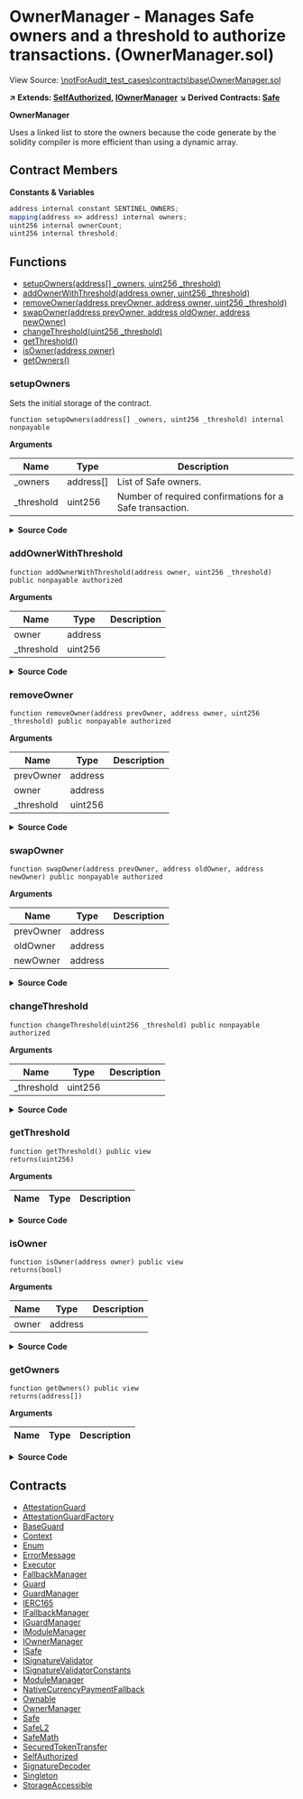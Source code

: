 # OwnerManager - Manages Safe owners and a threshold to authorize transactions. (OwnerManager.sol)

View Source: [\notForAudit_test_cases\contracts\base\OwnerManager.sol](..\notForAudit_test_cases\contracts\base\OwnerManager.sol)

**↗ Extends: [SelfAuthorized](SelfAuthorized.md), [IOwnerManager](IOwnerManager.md)**
**↘ Derived Contracts: [Safe](Safe.md)**

**OwnerManager**

Uses a linked list to store the owners because the code generate by the solidity compiler
      is more efficient than using a dynamic array.

## Contract Members
**Constants & Variables**

```js
address internal constant SENTINEL_OWNERS;
mapping(address => address) internal owners;
uint256 internal ownerCount;
uint256 internal threshold;

```

## Functions

- [setupOwners(address[] _owners, uint256 _threshold)](#setupowners)
- [addOwnerWithThreshold(address owner, uint256 _threshold)](#addownerwiththreshold)
- [removeOwner(address prevOwner, address owner, uint256 _threshold)](#removeowner)
- [swapOwner(address prevOwner, address oldOwner, address newOwner)](#swapowner)
- [changeThreshold(uint256 _threshold)](#changethreshold)
- [getThreshold()](#getthreshold)
- [isOwner(address owner)](#isowner)
- [getOwners()](#getowners)

### setupOwners

Sets the initial storage of the contract.

```solidity
function setupOwners(address[] _owners, uint256 _threshold) internal nonpayable
```

**Arguments**

| Name        | Type           | Description  |
| ------------- |------------- | -----|
| _owners | address[] | List of Safe owners. | 
| _threshold | uint256 | Number of required confirmations for a Safe transaction. | 

<details>
	<summary><strong>Source Code</strong></summary>

```javascript
function setupOwners(address[] memory _owners, uint256 _threshold) internal {
        // Threshold can only be 0 at initialization.
        // Check ensures that setup function can only be called once.
        if (threshold > 0) revertWithError("GS200");
        // Validate that threshold is smaller than number of added owners.
        if (_threshold > _owners.length) revertWithError("GS201");
        // There has to be at least one Safe owner.
        if (_threshold == 0) revertWithError("GS202");
        // Initializing Safe owners.
        address currentOwner = SENTINEL_OWNERS;
        for (uint256 i = 0; i < _owners.length; i++) {
            // Owner address cannot be null.
            address owner = _owners[i];
            if (owner == address(0) || owner == SENTINEL_OWNERS || owner == address(this) || currentOwner == owner)
                revertWithError("GS203");
            // No duplicate owners allowed.
            if (owners[owner] != address(0)) revertWithError("GS204");
            owners[currentOwner] = owner;
            currentOwner = owner;
        }
        owners[currentOwner] = SENTINEL_OWNERS;
        ownerCount = _owners.length;
        threshold = _threshold;
    }
```
</details>

### addOwnerWithThreshold

```solidity
function addOwnerWithThreshold(address owner, uint256 _threshold) public nonpayable authorized 
```

**Arguments**

| Name        | Type           | Description  |
| ------------- |------------- | -----|
| owner | address |  | 
| _threshold | uint256 |  | 

<details>
	<summary><strong>Source Code</strong></summary>

```javascript
function addOwnerWithThreshold(address owner, uint256 _threshold) public override authorized {
        // Owner address cannot be null, the sentinel or the Safe itself.
        if (owner == address(0) || owner == SENTINEL_OWNERS || owner == address(this)) revertWithError("GS203");
        // No duplicate owners allowed.
        if (owners[owner] != address(0)) revertWithError("GS204");
        owners[owner] = owners[SENTINEL_OWNERS];
        owners[SENTINEL_OWNERS] = owner;
        ownerCount++;
        emit AddedOwner(owner);
        // Change threshold if threshold was changed.
        if (threshold != _threshold) changeThreshold(_threshold);
    }
```
</details>

### removeOwner

```solidity
function removeOwner(address prevOwner, address owner, uint256 _threshold) public nonpayable authorized 
```

**Arguments**

| Name        | Type           | Description  |
| ------------- |------------- | -----|
| prevOwner | address |  | 
| owner | address |  | 
| _threshold | uint256 |  | 

<details>
	<summary><strong>Source Code</strong></summary>

```javascript
function removeOwner(address prevOwner, address owner, uint256 _threshold) public override authorized {
        // Only allow to remove an owner, if threshold can still be reached.
        if (ownerCount - 1 < _threshold) revertWithError("GS201");
        // Validate owner address and check that it corresponds to owner index.
        if (owner == address(0) || owner == SENTINEL_OWNERS) revertWithError("GS203");
        if (owners[prevOwner] != owner) revertWithError("GS205");
        owners[prevOwner] = owners[owner];
        owners[owner] = address(0);
        ownerCount--;
        emit RemovedOwner(owner);
        // Change threshold if threshold was changed.
        if (threshold != _threshold) changeThreshold(_threshold);
    }
```
</details>

### swapOwner

```solidity
function swapOwner(address prevOwner, address oldOwner, address newOwner) public nonpayable authorized 
```

**Arguments**

| Name        | Type           | Description  |
| ------------- |------------- | -----|
| prevOwner | address |  | 
| oldOwner | address |  | 
| newOwner | address |  | 

<details>
	<summary><strong>Source Code</strong></summary>

```javascript
function swapOwner(address prevOwner, address oldOwner, address newOwner) public override authorized {
        // Owner address cannot be null, the sentinel or the Safe itself.
        if (newOwner == address(0) || newOwner == SENTINEL_OWNERS || newOwner == address(this)) revertWithError("GS203");
        // No duplicate owners allowed.
        if (owners[newOwner] != address(0)) revertWithError("GS204");
        // Validate oldOwner address and check that it corresponds to owner index.
        if (oldOwner == address(0) || oldOwner == SENTINEL_OWNERS) revertWithError("GS203");
        if (owners[prevOwner] != oldOwner) revertWithError("GS205");
        owners[newOwner] = owners[oldOwner];
        owners[prevOwner] = newOwner;
        owners[oldOwner] = address(0);
        emit RemovedOwner(oldOwner);
        emit AddedOwner(newOwner);
    }
```
</details>

### changeThreshold

```solidity
function changeThreshold(uint256 _threshold) public nonpayable authorized 
```

**Arguments**

| Name        | Type           | Description  |
| ------------- |------------- | -----|
| _threshold | uint256 |  | 

<details>
	<summary><strong>Source Code</strong></summary>

```javascript
function changeThreshold(uint256 _threshold) public override authorized {
        // Validate that threshold is smaller than number of owners.
        if (_threshold > ownerCount) revertWithError("GS201");
        // There has to be at least one Safe owner.
        if (_threshold == 0) revertWithError("GS202");
        threshold = _threshold;
        emit ChangedThreshold(threshold);
    }
```
</details>

### getThreshold

```solidity
function getThreshold() public view
returns(uint256)
```

**Arguments**

| Name        | Type           | Description  |
| ------------- |------------- | -----|

<details>
	<summary><strong>Source Code</strong></summary>

```javascript
function getThreshold() public view override returns (uint256) {
        return threshold;
    }
```
</details>

### isOwner

```solidity
function isOwner(address owner) public view
returns(bool)
```

**Arguments**

| Name        | Type           | Description  |
| ------------- |------------- | -----|
| owner | address |  | 

<details>
	<summary><strong>Source Code</strong></summary>

```javascript
function isOwner(address owner) public view override returns (bool) {
        return !(owner == SENTINEL_OWNERS || owners[owner] == address(0));
    }
```
</details>

### getOwners

```solidity
function getOwners() public view
returns(address[])
```

**Arguments**

| Name        | Type           | Description  |
| ------------- |------------- | -----|

<details>
	<summary><strong>Source Code</strong></summary>

```javascript
function getOwners() public view override returns (address[] memory) {
        address[] memory array = new address[](ownerCount);

        // populate return array
        uint256 index = 0;
        address currentOwner = owners[SENTINEL_OWNERS];
        while (currentOwner != SENTINEL_OWNERS) {
            array[index] = currentOwner;
            currentOwner = owners[currentOwner];
            index++;
        }
        return array;
    }
```
</details>

## Contracts

* [AttestationGuard](AttestationGuard.md)
* [AttestationGuardFactory](AttestationGuardFactory.md)
* [BaseGuard](BaseGuard.md)
* [Context](Context.md)
* [Enum](Enum.md)
* [ErrorMessage](ErrorMessage.md)
* [Executor](Executor.md)
* [FallbackManager](FallbackManager.md)
* [Guard](Guard.md)
* [GuardManager](GuardManager.md)
* [IERC165](IERC165.md)
* [IFallbackManager](IFallbackManager.md)
* [IGuardManager](IGuardManager.md)
* [IModuleManager](IModuleManager.md)
* [IOwnerManager](IOwnerManager.md)
* [ISafe](ISafe.md)
* [ISignatureValidator](ISignatureValidator.md)
* [ISignatureValidatorConstants](ISignatureValidatorConstants.md)
* [ModuleManager](ModuleManager.md)
* [NativeCurrencyPaymentFallback](NativeCurrencyPaymentFallback.md)
* [Ownable](Ownable.md)
* [OwnerManager](OwnerManager.md)
* [Safe](Safe.md)
* [SafeL2](SafeL2.md)
* [SafeMath](SafeMath.md)
* [SecuredTokenTransfer](SecuredTokenTransfer.md)
* [SelfAuthorized](SelfAuthorized.md)
* [SignatureDecoder](SignatureDecoder.md)
* [Singleton](Singleton.md)
* [StorageAccessible](StorageAccessible.md)
